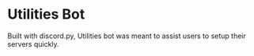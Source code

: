 # Utilities Bot
Built with discord.py, Utilities bot was meant to assist users to setup their servers quickly.
